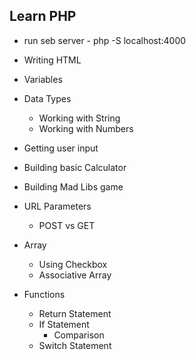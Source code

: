 ## Learn PHP

- run seb server - php -S localhost:4000

- Writing HTML
- Variables
- Data Types
  - Working with String
  - Working with Numbers
- Getting user input
- Building basic Calculator
- Building Mad Libs game
- URL Parameters
  - POST vs GET
- Array
  - Using Checkbox
  - Associative Array
- Functions
  - Return Statement
  - If Statement
    - Comparison
  - Switch Statement
